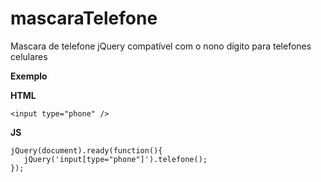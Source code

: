 # mascaraTelefone
Mascara de telefone jQuery compatível com o nono dígito para telefones celulares

**Exemplo**

**HTML**

    <input type="phone" />

**JS**

    jQuery(document).ready(function(){
       jQuery('input[type="phone"]').telefone();
    });

